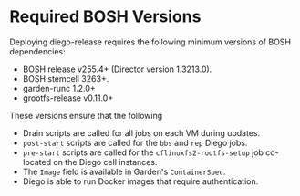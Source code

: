 # Required BOSH Versions

Deploying diego-release requires the following minimum versions of BOSH dependencies:

* BOSH release v255.4+ (Director version 1.3213.0).
* BOSH stemcell 3263+.
* garden-runc 1.2.0+
* grootfs-release v0.11.0+

These versions ensure that the following 

- Drain scripts are called for all jobs on each VM during updates.
- `post-start` scripts are called for the `bbs` and `rep` Diego jobs.
- `pre-start` scripts are called for the `cflinuxfs2-rootfs-setup` job co-located on the Diego cell instances.
- The `Image` field is available in Garden's `ContainerSpec`.
- Diego is able to run Docker images that require authentication.